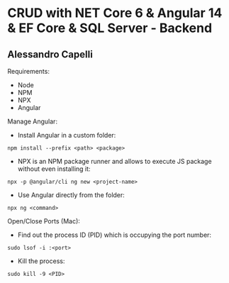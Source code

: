 # CRUD with NET Core 6 & Angular 14 & EF Core & SQL Server - Backend
## Alessandro Capelli

Requirements:
- Node
- NPM
- NPX
- Angular

Manage Angular:
- Install Angular in a custom folder: 
```
npm install --prefix <path> <package>
```

- NPX is an NPM package runner and allows to execute JS package without even installing it:
```
npx -p @angular/cli ng new <project-name>
```

- Use Angular directly from the folder:
```
npx ng <command>
```

Open/Close Ports (Mac):
- Find out the process ID (PID) which is occupying the port number:
```
sudo lsof -i :<port>
```

- Kill the process:
```
sudo kill -9 <PID>
```

